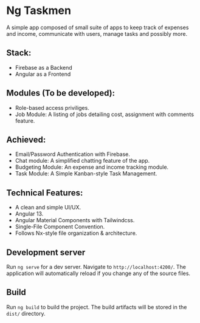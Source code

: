 # Ng Taskmen

A simple app composed of small suite of apps to keep track of expenses and income, communicate with users, manage tasks and possibly more. 

## Stack:
- Firebase as a Backend
- Angular as a Frontend

## Modules (To be developed):
- Role-based access priviliges.
- Job Module: A listing of jobs detailing cost, assignment with comments feature.

## Achieved:
- Email/Password Authentication with Firebase.
- Chat module: A simplified chatting feature of the app.
- Budgeting Module: An expense and income tracking module.
- Task Module: A Simple Kanban-style Task Management.

## Technical Features:
- A clean and simple UI/UX.
- Angular 13.
- Angular Material Components with Tailwindcss.
- Single-File Component Convention.
- Follows Nx-style file organization & architecture.


## Development server

Run `ng serve` for a dev server. Navigate to `http://localhost:4200/`. The application will automatically reload if you change any of the source files.

## Build

Run `ng build` to build the project. The build artifacts will be stored in the `dist/` directory.


